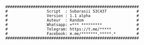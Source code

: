         ##########################################################
        #                 Script  : Subarasii 53C437             #
        #                 Version : 1.1 alpha                    #
        #                 Auteur  : Random                       #
        #                 Whatsapp: +*** *********               #
        #                 Telegram: https://t.me/*****           #
        #                 Facebook: m.me/*******.*****.*         #
        ##########################################################
